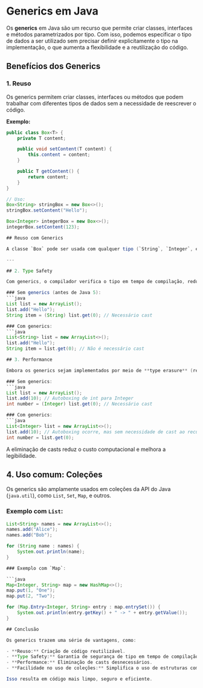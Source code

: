 # Generics em Java

Os **generics** em Java são um recurso que permite criar classes, interfaces e métodos parametrizados por tipo. Com isso, podemos especificar o tipo de dados a ser utilizado sem precisar definir explicitamente o tipo na implementação, o que aumenta a flexibilidade e a reutilização do código.

## Benefícios dos Generics

### 1. Reuso

Os generics permitem criar classes, interfaces ou métodos que podem trabalhar com diferentes tipos de dados sem a necessidade de reescrever o código.

**Exemplo:**

````java
public class Box<T> {
    private T content;

    public void setContent(T content) {
        this.content = content;
    }

    public T getContent() {
        return content;
    }
}

// Uso:
Box<String> stringBox = new Box<>();
stringBox.setContent("Hello");

Box<Integer> integerBox = new Box<>();
integerBox.setContent(123);

## Reuso com Generics

A classe `Box` pode ser usada com qualquer tipo (`String`, `Integer`, etc.), eliminando a necessidade de criar várias versões específicas.

---

## 2. Type Safety

Com generics, o compilador verifica o tipo em tempo de compilação, reduzindo erros de tipo em tempo de execução. Isso melhora a segurança do código.

### Sem generics (antes de Java 5):
```java
List list = new ArrayList();
list.add("Hello");
String item = (String) list.get(0); // Necessário cast

### Com generics:
```java
List<String> list = new ArrayList<>();
list.add("Hello");
String item = list.get(0); // Não é necessário cast

## 3. Performance

Embora os generics sejam implementados por meio de **type erasure** (remoção do tipo parametrizado em tempo de compilação), eles eliminam a necessidade de conversões explícitas de tipo (casting), o que pode melhorar a performance em certos cenários.

### Sem generics:
```java
List list = new ArrayList();
list.add(10); // Autoboxing de int para Integer
int number = (Integer) list.get(0); // Necessário cast

### Com generics:
```java
List<Integer> list = new ArrayList<>();
list.add(10); // Autoboxing ocorre, mas sem necessidade de cast ao recuperar
int number = list.get(0);
````

A eliminação de casts reduz o custo computacional e melhora a legibilidade.

## 4. Uso comum: Coleções

Os generics são amplamente usados em coleções da API do Java (`java.util`), como `List`, `Set`, `Map`, e outros.

### Exemplo com `List`:

````java
List<String> names = new ArrayList<>();
names.add("Alice");
names.add("Bob");

for (String name : names) {
    System.out.println(name);
}

### Exemplo com `Map`:

```java
Map<Integer, String> map = new HashMap<>();
map.put(1, "One");
map.put(2, "Two");

for (Map.Entry<Integer, String> entry : map.entrySet()) {
    System.out.println(entry.getKey() + " -> " + entry.getValue());
}

## Conclusão

Os generics trazem uma série de vantagens, como:

- **Reuso:** Criação de código reutilizável.
- **Type Safety:** Garantia de segurança de tipo em tempo de compilação.
- **Performance:** Eliminação de casts desnecessários.
- **Facilidade no uso de coleções:** Simplifica o uso de estruturas como listas e mapas.

Isso resulta em código mais limpo, seguro e eficiente.
````
